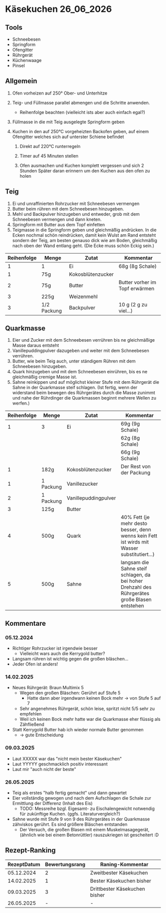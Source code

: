 # Käsekuchen 26_06_2026

## Tools

- Schneebesen
- Springform
- Ofengitter
- Rührgerät
- Küchenwaage
- Pinsel

## Allgemein

1. Ofen vorheizen auf 250° Ober- und Unterhitze
2. Teig- und Füllmasse parallel abmengen und die Schritte anwenden.

    - Reihenfolge beachten (vielleicht ists aber auch einfach egal?)

3. Füllmasse in die mit Teig ausgelegte Springform geben

4. Kuchen in den auf 250°C vorgeheizten Backofen geben, auf einem Ofengitter welches sich auf unterster Schiene befindet

    1. Direkt auf 220°C runterregeln

    2. Timer auf 45 Minuten stellen

    3. Ofen ausmachen und Kuchen komplett vergessen und sich 2 Stunden Später daran erinnern um den Kuchen aus den ofen zu holen

## Teig

1. Ei und unraffinierten Rohrzucker mit Schneebesen vermengen
2. Butter beim rühren mit dem Schneebesen hinzugeben.
3. Mehl und Backpulver hinzugeben und entweder, grob mit dem Schneebesen vermengen und dann kneten.
4. Springform mit Butter aus dem Topf einfetten
5. Teigmasse in die Springform geben und gleichmäßig andrücken. In die Ecken nochmal schön reindrücken, damit kein Wulst am Rand entsteht sondern der Teig, am besten genauso dick wie am Boden, gleichmäßig nach oben der Wand entlang geht.  (Die Ecke muss schön Eckig sein.)

| Reihenfolge | Menge       | Zutat             | Kommentar                      |
| ----------- | ----------- | ----------------- | ------------------------------ |
| 1           | 1           | Ei                |  68g (8g Schale)               |
| 1           | 75g         | Kokosblütenzucker |                                |
| 2           | 75g         | Butter            | Butter vorher im Topf erwärmen |
| 3           | 225g        | Weizenmehl        |                                |
| 3           | 1/2 Packung | Backpulver        | 10 g (2 g zu viel...)          |

## Quarkmasse

1. Eier und Zucker mit dem Schneebesen verrühren bis ne gleichmäßige Masse daraus entsteht
2. Vanillepuddingpulver dazugeben und weiter mit dem Schneebesen verrühren.
3. Butter, wie beim Teig auch, unter ständigem Rühren mit dem Schneebesen hinzugeben.
4. Quark hinzugeben und mit dem Schneebesen einrühren, bis es ne gleichmäßig cremige Masse ist.
5. Sahne reinkippen und auf möglichst kleiner Stufe mit dem Rührgerät die Sahne in der Quarkmasse steif schlagen. (Ist fertig, wenn der widerstand beim bewegen des Rührgerätes durch die Masse zunimmt und nahe der Rührdinger die Quarkmassen beginnt mehrere Wellen zu werfen.)

| Reihenfolge | Menge     | Zutat                | Kommentar                                                                                                                  |
| ----------- | --------- | -------------------- | -------------------------------------------------------------------------------------------------------------------------- |
| 1           | 3         | Ei                   | 69g (9g Schale)                                                                                                            |
|             |           |                      | 62g (8g Schale)                                                                                                            |
|             |           |                      | 66g (9g Schale)                                                                                                            |
| 1           | 182g      | Kokosblütenzucker    | Der Rest von der Packung                                                                                                   |
| 1           | 1 Packung | Vanillezucker        |                                                                                                                            |
| 2           | 1 Packung | Vanillepuddingpulver |                                                                                                                            |
| 3           | 125g      | Butter               |                                                                                                                            |
| 4           | 500g      | Quark                | 40% Fett (je mehr desto besser, denn wenns kein Fett ist wirds mit Wasser substitutiert...)                                |
| 5           | 500g      | Sahne                | langsam die Sahne steif schlagen, da bei hoher Drehzahl des Rührgerätes große Blasen entstehen                             |

## Kommentare

### 05.12.2024

- Richtiger Rohrzucker ist irgendwie besser
  - Vielleicht wars auch die Kerrygold butter?
- Langsam rühren ist wichtig gegen die großen bläschen...
- Jeder Ofen ist anders!

### 14.02.2025

- Neues Rührgerät: Braun Multimix 5
  - Wegen den großen Bläschen: Gerührt auf Stufe 5
    - Hatte dann aber irgendwann keinen Bock mehr -> von Stufe 5 auf 7
  - Sehr angenehmes Rührgerät, schön leise, spritzt nicht 5/5 sehr zu empfehlen
  - Weil ich keinen Bock mehr hatte war die Quarkmasse eher flüssig als Zähfließend
- Statt Kerrygold Butter hab ich wieder normale Butter genommen
  - -> gute Entscheidung

### 09.03.2025

- Laut XXXXX war das "nicht mein bester Käsekuchen"
- Laut YYYYY geschmacklich positiv interessant
- Laut mir "auch nicht der beste"

### 26.05.2025

- Teig als erstes "halb fertig gemacht" und dann gewartet
- Eier vollständig gewogen und nach dem Aufschlagen die Schale zur Ermittlung der Differenz (Inhalt des Eis)
  - TODO: Messreihe bzgl. Eigesamt- zu Eischalengewicht notwendig für zukünftige Kuchen. (ggfs. Literaturvergleich?)
- Sahne wurde mit Stufe 9 von 9 des Rührgerätes in der Quarkmasse zähviskos gerührt. Es sind größere Bläschen entstanden
  - Der Versuch, die großen Blasen mit einem Muskelmasagegerät, (ähnlich wie bei einem Betonrüttler) rauszukriegen ist gescheitert :D  

## Rezept-Ranking

| RezeptDatum | Bewertungsrang | Raning-Kommentar              |
| ----------- | -------------- | ----------------------------- |
| 05.12.2024  | 2              | Zweitbester Käsekuchen        |
| 14.02.2025  | 1              | Bester Käsekuchen bisher      |
| 09.03.2025  | 3              | Drittbester Käsekuchen bisher |
| 26.05.2025  | -              | -                             | 

